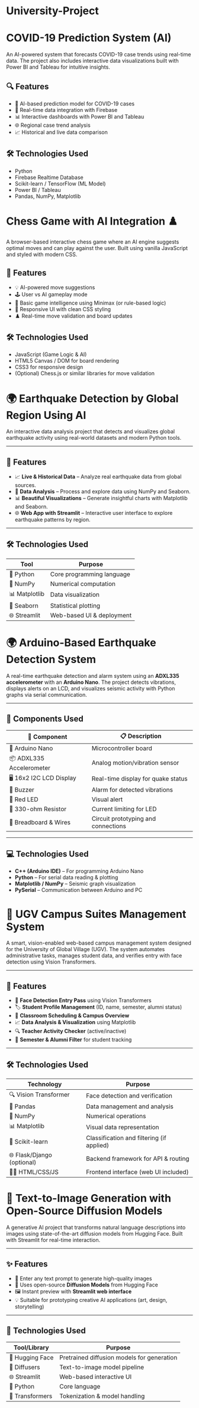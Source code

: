 # University-Project

# COVID-19 Prediction System (AI)

An AI-powered system that forecasts COVID-19 case trends using real-time data. The project also includes interactive data visualizations built with Power BI and Tableau for intuitive insights.

## 🔍 Features

- 🧠 AI-based prediction model for COVID-19 cases
- 🔄 Real-time data integration with Firebase
- 📊 Interactive dashboards with Power BI and Tableau
- 🌐 Regional case trend analysis
- 📈 Historical and live data comparison

## 🛠️ Technologies Used

- Python
- Firebase Realtime Database
- Scikit-learn / TensorFlow (ML Model)
- Power BI / Tableau
- Pandas, NumPy, Matplotlib

# Chess Game with AI Integration ♟️

A browser-based interactive chess game where an AI engine suggests optimal moves and can play against the user. Built using vanilla JavaScript and styled with modern CSS.

## 🎯 Features

- 💡 AI-powered move suggestions
- 🕹️ User vs AI gameplay mode
- 🧠 Basic game intelligence using Minimax (or rule-based logic)
- 🎨 Responsive UI with clean CSS styling
- ♟️ Real-time move validation and board updates

## 🛠️ Technologies Used

- JavaScript (Game Logic & AI)
- HTML5 Canvas / DOM for board rendering
- CSS3 for responsive design
- (Optional) Chess.js or similar libraries for move validation

# 🌍 Earthquake Detection by Global Region Using AI

An interactive data analysis project that detects and visualizes global earthquake activity using real-world datasets and modern Python tools.

---

## 🚀 Features

- 📈 **Live & Historical Data** – Analyze real earthquake data from global sources.
- 🧠 **Data Analysis** – Process and explore data using NumPy and Seaborn.
- 📊 **Beautiful Visualizations** – Generate insightful charts with Matplotlib and Seaborn.
- 🌐 **Web App with Streamlit** – Interactive user interface to explore earthquake patterns by region.

---

## 🛠️ Technologies Used

| Tool        | Purpose                         |
|-------------|----------------------------------|
| 🐍 Python    | Core programming language        |
| 🔢 NumPy     | Numerical computation            |
| 📊 Matplotlib | Data visualization               |
| 🎨 Seaborn   | Statistical plotting             |
| 🌐 Streamlit | Web-based UI & deployment        |



# 🌍 Arduino-Based Earthquake Detection System

A real-time earthquake detection and alarm system using an **ADXL335 accelerometer** with an **Arduino Nano**. The project detects vibrations, displays alerts on an LCD, and visualizes seismic activity with Python graphs via serial communication.

---

## 🧩 Components Used

| 🔧 Component               | 📋 Description                      |
|---------------------------|--------------------------------------|
| 🔌 Arduino Nano           | Microcontroller board                |
| 📦 ADXL335 Accelerometer  | Analog motion/vibration sensor       |
| 🖥️  16x2 I2C LCD Display  | Real-time display for quake status   |
| 🔔 Buzzer                 | Alarm for detected vibrations        |
| 🔴 Red LED                | Visual alert                         |
| 🧮 330-ohm Resistor       | Current limiting for LED             |
| 🔌 Breadboard & Wires     | Circuit prototyping and connections  |

---

## 💻 Technologies Used

- **C++ (Arduino IDE)** – For programming Arduino Nano
- **Python** – For serial data reading & plotting
- **Matplotlib / NumPy** – Seismic graph visualization
- **PySerial** – Communication between Arduino and PC

# 🏫 UGV Campus Suites Management System

A smart, vision-enabled web-based campus management system designed for the University of Global Village (UGV). The system automates administrative tasks, manages student data, and verifies entry with face detection using Vision Transformers.

---

## 🚀 Features

- 🧠 **Face Detection Entry Pass** using Vision Transformers
- 🏷️ **Student Profile Management** (ID, name, semester, alumni status)
- 🏫 **Classroom Scheduling & Campus Overview**
- 📈 **Data Analysis & Visualization** using Matplotlib
- 🔍 **Teacher Activity Checker** (active/inactive)
- 🧾 **Semester & Alumni Filter** for student tracking

---

## 🛠️ Technologies Used

| Technology         | Purpose                                 |
|--------------------|------------------------------------------|
| 🔍 Vision Transformer | Face detection and verification         |
| 🐼 Pandas           | Data management and analysis              |
| 🔢 NumPy            | Numerical operations                      |
| 📊 Matplotlib       | Visual data representation                |
| 🤖 Scikit-learn     | Classification and filtering (if applied) |
| 🌐 Flask/Django (optional) | Backend framework for API & routing     |
| 🧑‍💻 HTML/CSS/JS       | Frontend interface (web UI included)     |



# 🎨 Text-to-Image Generation with Open-Source Diffusion Models

A generative AI project that transforms natural language descriptions into images using state-of-the-art diffusion models from Hugging Face. Built with Streamlit for real-time interaction.

---

## ✨ Features

- 📝 Enter any text prompt to generate high-quality images
- 🔁 Uses open-source **Diffusion Models** from Hugging Face
- 🖼️ Instant preview with **Streamlit web interface**
- 💡 Suitable for prototyping creative AI applications (art, design, storytelling)

---

## 🚀 Technologies Used

| Tool/Library        | Purpose                                  |
|---------------------|-------------------------------------------|
| 🤗 Hugging Face      | Pretrained diffusion models for generation |
| 🧠 Diffusers         | Text-to-image model pipeline              |
| 🌐 Streamlit         | Web-based interactive UI                 |
| 🐍 Python            | Core language                            |
| 🔧 Transformers      | Tokenization & model handling             |

